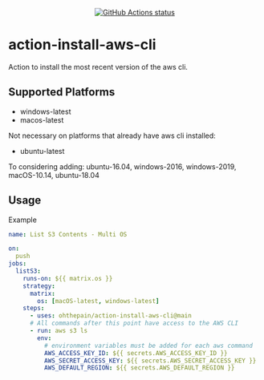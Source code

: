 <p align="center">
  <a href="https://github.com:ohthepain/action-install-aws-cli"><img alt="GitHub Actions status" src="https://github.com/ohthepain/action-install-aws-cli/workflows/master%20builds/badge.svg"></a>
</p>

# action-install-aws-cli

Action to install the most recent version of the aws cli.

## Supported Platforms
- windows-latest
- macos-latest

Not necessary on platforms that already have aws cli installed:
- ubuntu-latest

To considering adding: ubuntu-16.04, windows-2016, windows-2019, macOS-10.14, ubuntu-18.04

## Usage

Example
````yaml
name: List S3 Contents - Multi OS

on:
  push
jobs:
  listS3:
    runs-on: ${{ matrix.os }}
    strategy:
      matrix:
        os: [macOS-latest, windows-latest]
    steps:
      - uses: ohthepain/action-install-aws-cli@main
      # All commands after this point have access to the AWS CLI
      - run: aws s3 ls
        env:
          # environment variables must be added for each aws command
          AWS_ACCESS_KEY_ID: ${{ secrets.AWS_ACCESS_KEY_ID }}
          AWS_SECRET_ACCESS_KEY: ${{ secrets.AWS_SECRET_ACCESS_KEY }}
          AWS_DEFAULT_REGION: ${{ secrets.AWS_DEFAULT_REGION }}
````
